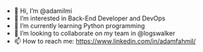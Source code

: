 - 👋 Hi, I’m @adamilmi
- 👀 I’m interested in Back-End Developer and DevOps
- 🌱 I’m currently learning Python programming
- 💞️ I’m looking to collaborate on my team in @logswalker
- 📫 How to reach me: https://www.linkedin.com/in/adamfahmil/

<!---
adamilmi/adamilmi is a ✨ special ✨ repository because its `README.md` (this file) appears on your GitHub profile.
You can click the Preview link to take a look at your changes.
--->
